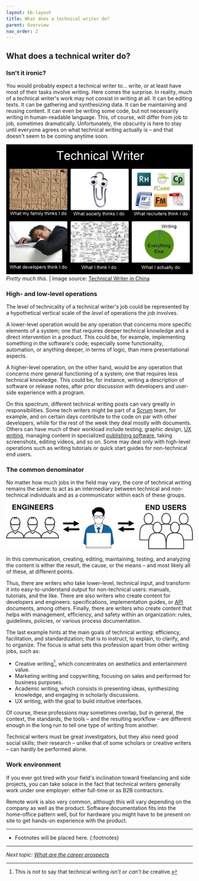 ```yaml
---
layout: kb-layout
title: What does a technical writer do?
parent: Overview
nav_order: 2
---
```


## What does a technical writer do?

### Isn't it ironic?

You would probably expect a technical writer to... write, or at least have most of their tasks involve writing. Here comes the surprise. In reality, much of a technical writer's work may not consist in writing at all. It can be editing texts. It can be gathering and synthesizing data. It can be maintaining and reusing content. It can even be writing some code, but not necessarily writing in human-readable language. This, of course, will differ from job to job, sometimes dramatically. Unfortunately, the obscurity is here to stay until everyone agrees on what technical writing actually is – and that doesn't seem to be coming anytime soon.  

![Technical writer meme](../../images/technical-writer-meme.jpg)  
*Pretty much this.* | Image source: [Technical Writer in China](https://twchina.wordpress.com/technical-writers-who-are-they/)  

### High- and low-level operations

The level of technicality of a technical writer's job could be represented by a hypothetical vertical scale of the *level* of operations the job involves.

A lower-level operation would be any operation that concerns more specific elements of a system; one that requires deeper technical knowledge and a direct intervention in a product. This could be, for example, implementing something in the software's code; especially some functionality, automation, or anything deeper, in terms of logic, than mere presentational aspects.

A higher-level operation, on the other hand, would be any operation that concerns more general functioning of a system; one that requires less technical knowledge. This could be, for instance, writing a description of software or release notes, after prior discussion with developers and user-side experience with a program.  

On this spectrum, different technical writing posts can vary greatly in responsibilities. Some tech writers might be part of a [Scrum](../../09-glossary/index.md/#s) team, for example, and on certain days contribute to the code on par with other developers, while for the rest of the week they deal mostly with documents. Others can have much of their workload include testing, graphic design, [UX writing](../../04-learning-the-basics/3-content-design/index.md/#user-experience), managing content in specialized [publishing software](../../05-tools/2-content-management-and-publishing/index.md), taking screenshots, editing videos, and so on. Some may deal only with high-level operations such as writing tutorials or quick start guides for non-technical end users.  

### The common denominator

No matter how much jobs in the field may vary, the core of technical writing remains the same: to act as an intermediary between technical and non-technical individuals and as a communicator within each of these groups.

![Technical communication model](../../images/technical-communication-model.png)  

In this communication, creating, editing, maintaining, testing, and analyzing the content is either the result, the cause, or the means – and most likely all of these, at different points.  

Thus, there are writers who take lower-level, technical input, and transform it into easy-to-understand output for non-technical users: manuals, tutorials, and the like. There are also writers who create content for developers and engineers: specifications, implementation guides, or [API](../../09-glossary/index.md/#a) documents, among others. Finally, there are writers who create content that helps with management, efficiency, and safety within an organization: rules, guidelines, policies, or various process documentation.  

The last example hints at the main goals of technical writing: efficiency, facilitation, and standardization; that is to instruct, to explain, to clarify, and to organize. The focus is what sets this profession apart from other writing jobs, such as: 

* Creative writing[^1], which concentrates on aesthetics and entertainment value.
* Marketing writing and copywriting, focusing on sales and performed for business purposes.
* Academic writing, which consists in presenting ideas, synthesizing knowledge, and engaging in scholarly discussions.
* UX writing, with the goal to build intuitive interfaces.

Of course, these professions may sometimes overlap, but in general, the context, the standards, the tools – and the resulting workflow – are different enough in the long run to tell one type of writing from another.  

Technical writers must be great investigators, but they also need good social skills; their research – unlike that of some scholars or creative writers – can hardly be performed alone.  

### Work environment

If you ever got tired with your field's inclination toward freelancing and side projects, you can take solace in the fact that technical writers generally work under one employer: either full-time or as B2B contractors.  

Remote work is also very common, although this will vary depending on the company as well as the product. Software documentation fits into the home-office pattern well, but for hardware you might have to be present on site to get hands-on experience with the product.  

[^1]: This is not to say that technical writing *isn't* or *can't be* creative.

---

* Footnotes will be placed here.
{:footnotes}  

---

*Next topic: [What are the career prospects](../3-what-are-the-career-prospects/)*